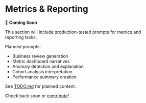 # Metrics & Reporting

🚧 **Coming Soon**

This section will include production-tested prompts for metrics and reporting tasks.

Planned prompts:
- Business review generation
- Metric dashboard narratives
- Anomaly detection and explanation
- Cohort analysis interpretation
- Performance summary creation

See [TODO.md](../../TODO.md) for planned content.

Check back soon or [contribute](../../CONTRIBUTING.md)!
